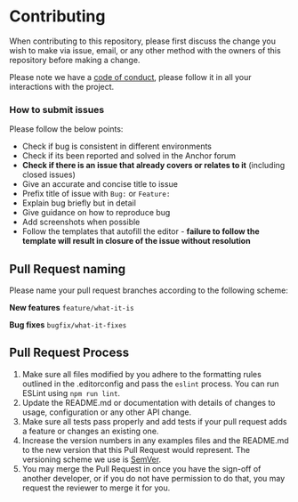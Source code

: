 Contributing
============
When contributing to this repository, please first discuss the change you wish to make via issue,
email, or any other method with the owners of this repository before making a change. 

Please note we have a [code of conduct](./CODE_OF_CONDUCT.md), please follow it in all your 
interactions with the project.

### How to submit issues
Please follow the below points:
- Check if bug is consistent in different environments
- Check if its been reported and solved in the Anchor forum
- **Check if there is an issue that already covers or relates to it** (including closed issues)
- Give an accurate and concise title to issue
- Prefix title of issue with `Bug:` or `Feature:`
- Explain bug briefly but in detail
- Give guidance on how to reproduce bug
- Add screenshots when possible
- Follow the templates that autofill the editor - **failure to follow the template will result in 
  closure of the issue without resolution**


Pull Request naming
-------------------
Please name your pull request branches according to the following scheme: 

**New features**
`feature/what-it-is`

**Bug fixes**
`bugfix/what-it-fixes`


Pull Request Process
--------------------
1. Make sure all files modified by you adhere to the formatting rules outlined in the .editorconfig 
   and pass the `eslint` process. You can run ESLint using `npm run lint`.
2. Update the README.md or documentation with details of changes to usage, configuration or any 
   other API change.
3. Make sure all tests pass properly and add tests if your pull request adds a feature or changes an
   existing one.
4. Increase the version numbers in any examples files and the README.md to the new version that this
   Pull Request would represent. The versioning scheme we use is [SemVer](http://semver.org/).
5. You may merge the Pull Request in once you have the sign-off of another developer, or if you 
   do not have permission to do that, you may request the reviewer to merge it for you.


